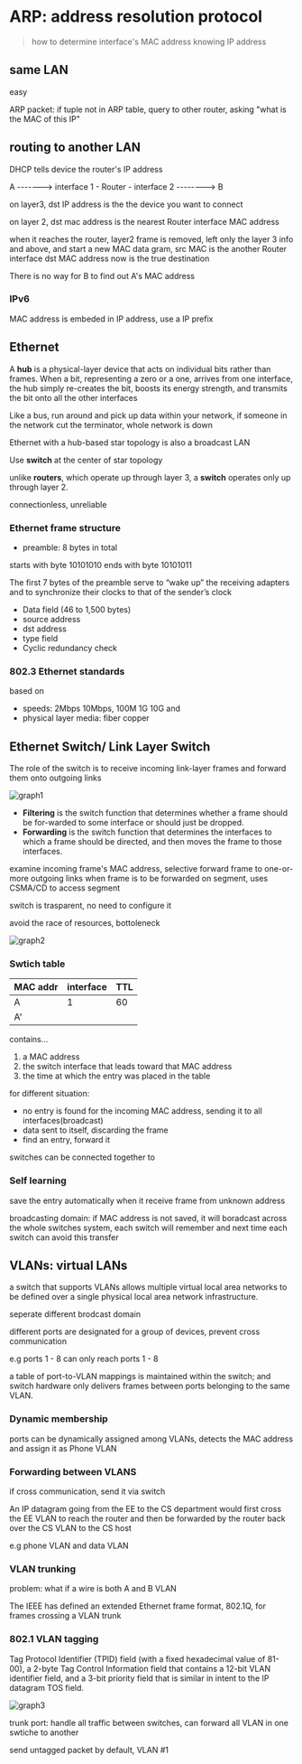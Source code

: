 # ARP: address resolution protocol

> how to determine interface's MAC address knowing IP address

## same LAN

easy

ARP packet: if tuple not in ARP table, query to other router, asking "what is the MAC of this IP"

## routing to another LAN

DHCP tells device the router's IP address

A -------> interface 1 - Router - interface 2 --------> B

on layer3, dst IP address is the the device you want to connect

on layer 2, dst mac address is the nearest Router interface MAC address

when it reaches the router, layer2 frame is removed, left only the layer 3 info and above, and start a new MAC data gram, src MAC is the another Router interface dst MAC address now is the true destination

There is no way for B to find out A's MAC address

### IPv6

MAC address is embeded in IP address, use a IP prefix

## Ethernet

A **hub** is a physical-layer device that acts on individual bits rather than frames. When a bit, representing a zero or a one, arrives from one interface, the hub simply re-creates the bit, boosts its energy strength, and transmits the bit onto all the other interfaces

Like a bus, run around and pick up data within your network, if someone in the network cut the terminator, whole network is down

Ethernet with a hub-based star topology is also a broadcast LAN

Use **switch** at the center of star topology

unlike **routers**, which operate up through layer 3, a **switch** operates only up through layer 2.

connectionless, unreliable

### Ethernet frame structure

- preamble: 8 bytes in total

starts with byte 10101010 ends with byte 10101011

The first 7 bytes of the preamble serve to “wake up” the receiving adapters and to synchronize their clocks to that of the sender’s clock

- Data field (46 to 1,500 bytes)
- source address
- dst address
- type field
- Cyclic redundancy check

### 802.3 Ethernet standards

based on

- speeds: 2Mbps 10Mbps, 100M 1G 10G and
- physical layer media: fiber copper

## Ethernet Switch/ Link Layer Switch

The role of the switch is to receive incoming link-layer frames and forward them onto outgoing links

![graph1](./graph1.png)

- **Filtering** is the switch function that determines whether a frame should be for-warded to some interface or should just be dropped.
- **Forwarding** is the switch function that determines the interfaces to which a frame should be directed, and then moves the frame to those interfaces.

examine incoming frame's MAC address, selective forward frame to one-or-more outgoing links when frame is to be forwarded on segment, uses CSMA/CD to access segment

switch is trasparent, no need to configure it

avoid the race of resources, bottoleneck

![graph2](./graph2.png)

### Swtich table

| MAC addr | interface | TTL |
| -------- | --------- | --- |
| A        | 1         | 60  |
| A'       |

contains...

1. a MAC address
2. the switch interface that leads toward that MAC address
3. the time at which the entry was placed in the table

for different situation:

- no entry is found for the incoming MAC address, sending it to all interfaces(broadcast)
- data sent to itself, discarding the frame
- find an entry, forward it

switches can be connected together to

### Self learning

save the entry automatically when it receive frame from unknown address

broadcasting domain: if MAC address is not saved, it will boradcast across the whole switches system, each switch will remember and next time each switch can avoid this transfer

## VLANs: virtual LANs

a switch that supports VLANs allows multiple virtual local area networks to be defined over a single physical local area network infrastructure.

seperate different brodcast domain

different ports are designated for a group of devices, prevent cross communication

e.g ports 1 - 8 can only reach ports 1 - 8

a table of port-to-VLAN mappings is maintained within the switch; and switch hardware only delivers frames between ports belonging to the same VLAN.

### Dynamic membership

ports can be dynamically assigned among VLANs, detects the MAC address and assign it as Phone VLAN

### Forwarding between VLANS

if cross communication, send it via switch

An IP datagram going from the EE to the CS department would first cross the EE VLAN to reach the router and then be forwarded by the router back over the CS VLAN to the CS host

e.g phone VLAN and data VLAN

### VLAN trunking

problem: what if a wire is both A and B VLAN

The IEEE has defined an extended Ethernet frame format, 802.1Q, for frames crossing a VLAN trunk

### 802.1 VLAN tagging

Tag Protocol Identifier (TPID) field (with a fixed hexadecimal value of 81-00), a 2-byte Tag Control Information field that contains a 12-bit VLAN identifier field, and a 3-bit priority field that is similar in intent to the IP datagram TOS field.

![graph3](./graph3.png)

trunk port: handle all traffic between switches, can forward all VLAN in one swtiche to another

send untagged packet by default, VLAN #1
